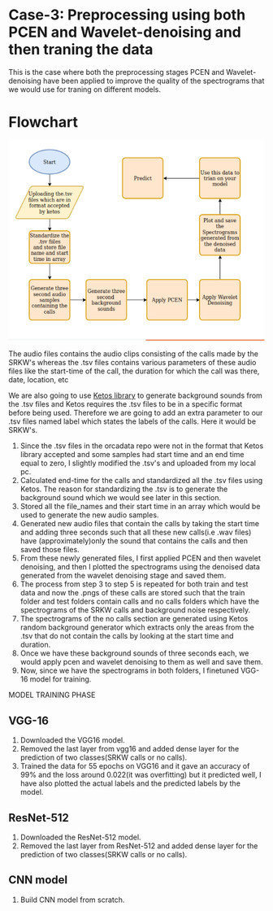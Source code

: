 # Case-3: Preprocessing using both PCEN and Wavelet-denoising and then traning the data

This is the case where both the preprocessing stages PCEN and Wavelet-denoising have been applied to improve the quality of the spectrograms that we would use for traning on different models.

# Flowchart


<p align = "center">
<img src = /assets/pre_train.png>
</p>



The audio files contains the audio clips consisting of the calls made by the SRKW's whereas the .tsv files contains various parameters of these audio files like the start-time of the call, the duration for which the call was there, date, location, etc

We are also going to use [Ketos library](https://gitlab.meridian.cs.dal.ca/public_projects/ketos) to generate background sounds from the .tsv files and Ketos requires the .tsv files to be in a specific format before being used. Therefore we are going to add an extra parameter to our .tsv files named label which states the labels of the calls. Here it would be SRKW's.

1. Since the .tsv files in the orcadata repo were not in the format that Ketos library accepted and some samples had start time and an end time equal to zero, I slightly modified the .tsv's and uploaded from my local pc.
2. Calculated end-time for the calls and standardized all the .tsv files using Ketos. The reason for standardizing the .tsv is to generate the background sound which we would see later in this section.
3. Stored all the file_names and their start time in an array which would be used to generate the new audio samples.
4. Generated new audio files that contain the calls by taking the start time and adding three seconds such that all these new calls(i.e .wav files) have (approximately)only the sound that contains the calls and then saved those files.
5. From these newly generated files, I first applied PCEN and then wavelet denoising, and then I plotted the spectrograms using the denoised data generated from the wavelet denoising stage and saved them.
6. The process from step 3 to step 5 is repeated for both train and test data and now the .pngs of these calls are stored such that the train folder and test folders contain calls and no calls folders which have the spectrograms of the SRKW calls and background noise respectively.
7. The spectrograms of the no calls section are generated using Ketos random background generator which extracts only the areas from the .tsv that do not contain the calls by looking at the start time and duration.
8. Once we have these background sounds of three seconds each, we would apply pcen and wavelet denoising to them as well and save them.
9. Now, since we have the spectrograms in both folders, I finetuned VGG-16 model for training.

MODEL TRAINING PHASE
## VGG-16

1. Downloaded the VGG16 model.
2. Removed the last layer from vgg16 and added dense layer for the prediction of two classes(SRKW calls or no calls).
3. Trained the data for 55 epochs on VGG16 and it gave an accuracy of 99% and the loss around 0.022(it was overfitting) but it predicted well, I have also plotted the actual labels and the predicted labels by the model.

## ResNet-512

1. Downloaded the ResNet-512 model.
2. Removed the last layer from ResNet-512 and added dense layer for the prediction of two classes(SRKW calls or no calls).

##  CNN model
 
1. Build CNN model from scratch.


